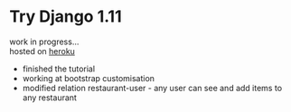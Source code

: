 # Try Django 1.11
work in progress...
<br />hosted on [heroku](https://gabriel-muy-picky.herokuapp.com)

* finished the tutorial
* working at bootstrap customisation
* modified relation restaurant-user - any user can see and add items to any restaurant

